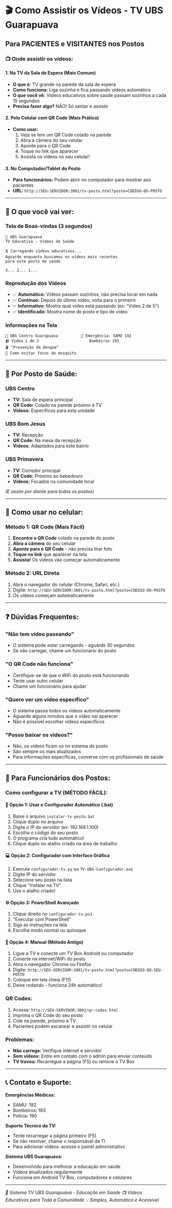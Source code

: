 # 🎬 Como Assistir os Vídeos - TV UBS Guarapuava

## Para PACIENTES e VISITANTES nos Postos

### 📺 Onde assistir os vídeos:

#### 1. **Na TV da Sala de Espera** (Mais Comum)
- **O que é:** TV grande na parede da sala de espera
- **Como funciona:** Liga sozinha e fica passando vídeos automático
- **O que você vê:** Vídeos educativos sobre saúde passam sozinhos a cada 15 segundos
- **Precisa fazer algo?** NÃO! Só sentar e assistir

#### 2. **Pelo Celular com QR Code** (Mais Prático)
- **Como usar:**
  1. Veja se tem um QR Code colado na parede
  2. Abra a câmera do seu celular
  3. Aponte para o QR Code
  4. Toque no link que aparecer
  5. Assista os vídeos no seu celular!

#### 3. **No Computador/Tablet do Posto**
- **Para funcionários:** Podem abrir no computador para mostrar aos pacientes
- **URL:** `http://SEU-SERVIDOR:3001/tv-posto.html?posto=CODIGO-DO-POSTO`

---

## 🎯 O que você vai ver:

### **Tela de Boas-vindas (3 segundos)**
```
🏥 UBS Guarapuava
TV Educativa - Vídeos de Saúde

⏳ Carregando vídeos educativos...
Aguarde enquanto buscamos os vídeos mais recentes
para este posto de saúde

3... 2... 1...
```

### **Reprodução dos Vídeos**
- ✅ **Automático:** Vídeos passam sozinhos, não precisa tocar em nada
- ✅ **Contínuo:** Depois do último vídeo, volta para o primeiro
- ✅ **Informativo:** Mostra qual vídeo está passando (ex: "Vídeo 2 de 5")
- ✅ **Identificado:** Mostra nome do posto e tipo de vídeo

### **Informações na Tela**
```
📍 UBS Centro Guarapuava          🚨 Emergência: SAMU 192
📹 Vídeo 1 de 3                      Bombeiros 193
🎬 "Prevenção da Dengue"
📝 Como evitar focos do mosquito
```

---

## 🏥 Por Posto de Saúde:

### **UBS Centro**
- **TV:** Sala de espera principal
- **QR Code:** Colado na parede próximo à TV
- **Vídeos:** Específicos para esta unidade

### **UBS Bom Jesus**
- **TV:** Recepção
- **QR Code:** Na mesa da recepção
- **Vídeos:** Adaptados para este bairro

### **UBS Primavera**
- **TV:** Corredor principal
- **QR Code:** Próximo ao bebedouro
- **Vídeos:** Focados na comunidade local

*(E assim por diante para todos os postos)*

---

## 📱 Como usar no celular:

### **Método 1: QR Code (Mais Fácil)**
1. **Encontre o QR Code** colado na parede do posto
2. **Abra a câmera** do seu celular
3. **Aponte para o QR Code** - não precisa tirar foto
4. **Toque no link** que aparecer na tela
5. **Assista!** Os vídeos vão começar automaticamente

### **Método 2: URL Direta**
1. Abra o navegador do celular (Chrome, Safari, etc.)
2. Digite: `http://SEU-SERVIDOR:3001/tv-posto.html?posto=CODIGO-DO-POSTO`
3. Os vídeos começam automaticamente

---

## ❓ Dúvidas Frequentes:

### **"Não tem vídeo passando"**
- O sistema pode estar carregando - aguarde 30 segundos
- Se não carregar, chame um funcionário do posto

### **"O QR Code não funciona"**
- Certifique-se de que o WiFi do posto está funcionando
- Tente usar outro celular
- Chame um funcionário para ajudar

### **"Quero ver um vídeo específico"**
- O sistema passa todos os vídeos automaticamente
- Aguarde alguns minutos que o vídeo vai aparecer
- Não é possível escolher vídeos específicos

### **"Posso baixar os vídeos?"**
- Não, os vídeos ficam só no sistema do posto
- São sempre os mais atualizados
- Para informações específicas, converse com os profissionais de saúde

---

## 🔧 Para Funcionários dos Postos:

### **Como configurar a TV (MÉTODO FÁCIL):**

#### **🚀 Opção 1: Usar o Configurador Automático (.bat)**
1. Baixe o arquivo `instalar-tv-posto.bat`
2. Clique duplo no arquivo
3. Digite o IP do servidor (ex: 192.168.1.100)
4. Escolha o código do seu posto
5. O programa cria tudo automático!
6. Clique duplo no atalho criado na área de trabalho

#### **💻 Opção 2: Configurador com Interface Gráfica**
1. Execute `configurador-tv.py` ou `TV-UBS-Configurador.exe`
2. Digite IP do servidor
3. Selecione seu posto na lista
4. Clique "Instalar na TV"
5. Use o atalho criado!

#### **⚙️ Opção 3: PowerShell Avançado**
1. Clique direito no `configurador-tv.ps1`
2. "Executar com PowerShell"
3. Siga as instruções na tela
4. Escolha modo normal ou quiosque

#### **📱 Opção 4: Manual (Método Antigo)**
1. Ligue a TV e conecte um TV Box Android ou computador
2. Conecte na internet/WiFi do posto
3. Abra o navegador Chrome ou Firefox
4. Digite: `http://SEU-SERVIDOR:3001/tv-posto.html?posto=CODIGO-DO-SEU-POSTO`
5. Coloque em tela cheia (F11)
6. Deixe rodando - funciona 24h automático!

### **QR Codes:**
1. Acesse: `http://SEU-SERVIDOR:3001/qr-codes.html`
2. Imprima o QR Code do seu posto
3. Cole na parede, próximo à TV
4. Pacientes podem escanear e assistir no celular

### **Problemas:**
- **Não carrega:** Verifique internet e servidor
- **Sem vídeos:** Entre em contato com o admin para enviar conteúdo
- **TV travou:** Recarregue a página (F5) ou reinicie o TV Box

---

## 📞 Contato e Suporte:

**Emergências Médicas:**
- SAMU: 192
- Bombeiros: 193
- Polícia: 190

**Suporte Técnico da TV:**
- Tente recarregar a página primeiro (F5)
- Se não resolver, chame o responsável de TI
- Para adicionar vídeos: acesse o painel administrativo

**Sistema UBS Guarapuava:**
- Desenvolvido para melhorar a educação em saúde
- Vídeos atualizados regularmente
- Funciona em Android TV Box, computadores e celulares

---

*🏥 Sistema TV UBS Guarapuava - Educação em Saúde*
*📺 Vídeos Educativos para Toda a Comunidade*
*💡 Simples, Automático e Acessível*
